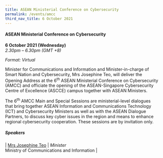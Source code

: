 ```yaml
---
title: ASEAN Ministerial Conference on Cybersecurity
permalink: /events/amcc
third_nav_title: 6 October 2021
---
```

#### **ASEAN Ministerial Conference on Cybersecurity**
 
**6 October 2021 (Wednesday)**  
*2.30pm – 6.30pm (GMT +8)*

*Format: Virtual*

Minister for Communications and Information and Minister-in-charge of Smart Nation and Cybersecurity, Mrs Josephine Teo, will deliver the Opening Address at the 6<sup>th</sup> ASEAN Ministerial Conference on Cybersecurity (AMCC) and officiate the opening of the ASEAN-Singapore Cybersecurity Centre of Excellence (ASCCE) campus together with ASEAN Ministers. 

The 6<sup>th</sup> AMCC Main and Special Sessions are ministerial-level dialogues that bring together ASEAN Information and Communications Technology (ICT) and Cybersecurity Ministers as well as with the ASEAN Dialogue Partners, to discuss key cyber issues in the region and means to enhance regional cybersecurity cooperation. These sessions are by invitation only.

##### **Speakers**

| [Mrs Josephine Teo](/speaker-josephine-teo)     | *Minister*<br>Ministry of Communications and Information      |